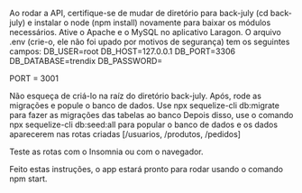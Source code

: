 Ao rodar a API, certifique-se de mudar de diretório para back-july (cd back-july) e instalar o node (npm install) novamente
para baixar os módulos necessários.
Ative o Apache e o MySQL no aplicativo Laragon.
O arquivo .env (crie-o, ele não foi upado por motivos de segurança) tem os seguintes campos:
DB_USER=root
DB_HOST=127.0.0.1
DB_PORT=3306
DB_DATABASE=trendix
DB_PASSWORD=

PORT = 3001

Não esqueça de criá-lo na raíz do diretório back-july.
Após, rode as migrações e popule o banco de dados. Use npx sequelize-cli db:migrate para fazer as migrações das tabelas ao banco
Depois disso, use o comando npx sequelize-cli db:seed:all para popular o banco de dados e os dados aparecerem nas rotas criadas
[/usuarios, /produtos, /pedidos]

Teste as rotas com o Insomnia ou com o navegador.

Feito estas instruções, o app estará pronto para rodar usando o comando npm start.

